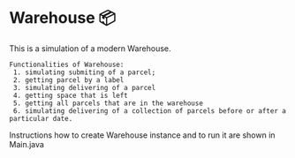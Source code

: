 # Warehouse 📦

This is a simulation of a modern Warehouse.

    Functionalities of Warehouse:
     1. simulating submiting of a parcel;
     2. getting parcel by a label
     3. simulating delivering of a parcel
     4. getting space that is left
     5. getting all parcels that are in the warehouse
     6. simulating delivering of a collection of parcels before or after a particular date.
     
Instructions how to create Warehouse instance and to run it are shown in Main.java
